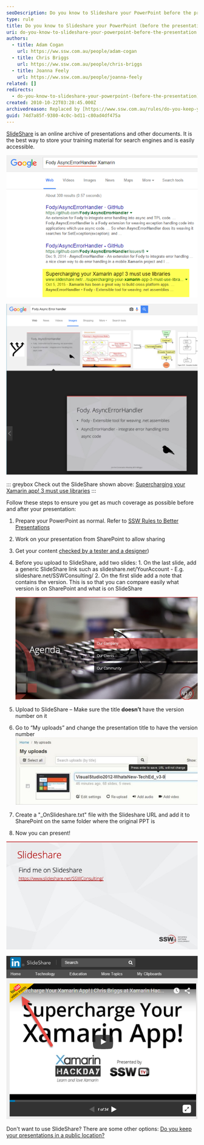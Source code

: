 ```yaml
---
seoDescription: Do you know to Slideshare your PowerPoint before the presentation?
type: rule
title: Do you know to Slideshare your PowerPoint (before the presentation)?
uri: do-you-know-to-slideshare-your-powerpoint-before-the-presentation
authors:
  - title: Adam Cogan
    url: https://ww.ssw.com.au/people/adam-cogan
  - title: Chris Briggs
    url: https://ww.ssw.com.au/people/chris-briggs
  - title: Joanna Feely
    url: https://ww.ssw.com.au/people/joanna-feely
related: []
redirects:
  - do-you-know-to-slideshare-your-powerpoint-(before-the-presentation)
created: 2010-10-22T03:28:45.000Z
archivedreason: Replaced by [https://www.ssw.com.au/rules/do-you-keep-your-presentations-in-a-public-location](/rules/do-you-keep-your-presentations-in-a-public-location)
guid: 74d7a85f-9380-4c0c-bd11-c80ad4df475a
---
```


[SlideShare](http://www.slideshare.net/) is an online archive of presentations and other documents. It is the best way to store your training material for search engines and is easily accessible.

<!--endintro-->

![Figure: SlideShare ranks well in google searches](FodyAsyncErrorHandlerXamarinGoogleSearch.png)

![Figure: Interestingly, keyword heavy slides from your PowerPoint will rank highly on Google image search](FodyAsyncErrorHandlerGoogleImageSearch.png)

::: greybox
Check out the SlideShare shown above: [Supercharging your Xamarin app! 3 must use libraries](https://www.slideshare.net/ChrisBriggsy/supercharging-your-xamarin-app-3-must-use-libraries)
:::

Follow these steps to ensure you get as much coverage as possible before and after your presentation:

1. Prepare your PowerPoint as normal. Refer to [SSW Rules to Better Presentations](/rules-to-better-powerpoint-presentations)
2. Work on your presentation from SharePoint to allow sharing
3. Get your content [checked by a tester and a designer](/do-you-get-your-ppt-tester-to-do-a-test-please-preferably-a-designer))
4. Before you upload to SlideShare, add two slides: 1. On the last slide, add a generic SlideShare link such as slideshare.net/YourAccount - E.g. slideshare.net/SSWConsulting/ 2. On the first slide add a note that contains the version. This is so that you can compare easily what version is on SharePoint and what is on SlideShare

   ![Figure: Add the version number on the bottom right corner of your first or second slide](versionnumber.jpg)

5. Upload to SlideShare – Make sure the title **doesn’t** have the version number on it
6. Go to “My uploads” and change the presentation title to have the version number
   ![Figure: Adding the version number to the title (after uploading) won’t affect the URL](version-number-slideshare.jpg)
7. Create a "\_OnSlideshare.txt" file with the Slideshare URL and add it to SharePoint on the same folder where the original PPT is
8. Now you can present!

![Figure: the SSW example of a SlideShare link slide](slidesharelink.jpg)

![Figure: If you presentation is being recorded be sure to send yourself a reminder email to embedd the video in to the SlideShare.](YoutubeEmbedSlideShare.png)

Don't want to use SlideShare? There are some other options: [Do you keep your presentations in a public location?](/do-you-keep-your-presentations-in-a-public-location)
